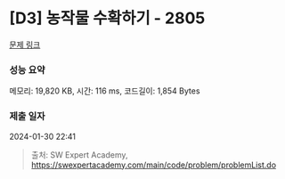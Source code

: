 # [D3] 농작물 수확하기 - 2805 

[문제 링크](https://swexpertacademy.com/main/code/problem/problemDetail.do?contestProbId=AV7GLXqKAWYDFAXB) 

### 성능 요약

메모리: 19,820 KB, 시간: 116 ms, 코드길이: 1,854 Bytes

### 제출 일자

2024-01-30 22:41



> 출처: SW Expert Academy, https://swexpertacademy.com/main/code/problem/problemList.do